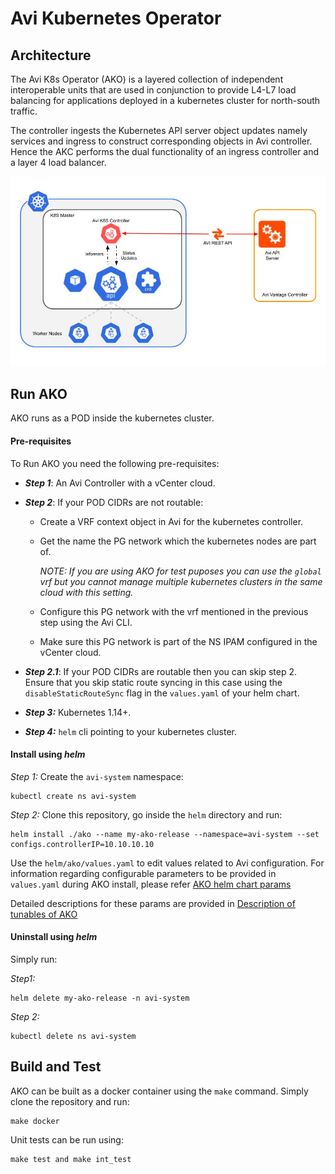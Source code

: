 # Avi Kubernetes Operator

## Architecture

The Avi K8s Operator (AKO) is a layered collection of independent interoperable units
that are used in conjunction to provide L4-L7 load balancing for applications deployed
in a kubernetes cluster for north-south traffic.

The controller ingests the Kubernetes API server object updates namely services and ingress
to construct corresponding objects in Avi controller. Hence the AKC performs the dual
functionality of an ingress controller and a layer 4 load balancer.

![Alt text](AKO.jpg?raw=true "Title")

## Run AKO

AKO runs as a POD inside the kubernetes cluster.

#### Pre-requisites

To Run AKO you need the following pre-requisites:
 - ***Step 1***: An Avi Controller with a vCenter cloud.

 - ***Step 2***: If your POD CIDRs are not routable:
    - Create a VRF context object in Avi for the kubernetes controller.
    - Get the name the PG network which the kubernetes nodes are part of. 
    
      *NOTE: If you are using AKO for test puposes you can use the `global` vrf but you cannot manage multiple kubernetes clusters in the same cloud with this setting.*
    - Configure this PG network with the vrf mentioned in the previous step using the Avi CLI.
    - Make sure this PG network is part of the NS IPAM configured in the vCenter cloud.

 - ***Step 2.1***: If your POD CIDRs are routable then you can skip step 2. Ensure that you skip static route syncing in this case using the `disableStaticRouteSync` flag in the `values.yaml` of your helm chart.
 - ***Step 3:*** Kubernetes 1.14+.
 - ***Step 4:*** `helm` cli pointing to your kubernetes cluster.

#### Install using *helm*

*Step 1:* Create the `avi-system` namespace:

    kubectl create ns avi-system


*Step 2:* Clone this repository, go inside the `helm` directory and run:

    helm install ./ako --name my-ako-release --namespace=avi-system --set configs.controllerIP=10.10.10.10

Use the `helm/ako/values.yaml` to edit values related to Avi configuration. For information regarding configurable parameters to be provided in `values.yaml` during AKO install, please refer [AKO helm chart params](https://github.com/avinetworks/avi-helm-charts#parameters)

Detailed descriptions for these params are provided in [Description of tunables of AKO](https://github.com/avinetworks/avi-helm-charts/blob/master/docs/values.md)


#### Uninstall using *helm*

Simply run:


*Step1:*

    helm delete my-ako-release -n avi-system
 
*Step 2:* 

    kubectl delete ns avi-system


## Build and Test

AKO can be built as a docker container using the `make` command. Simply clone the repository
and run:

    make docker
    
Unit tests can be run using:

    make test and make int_test

